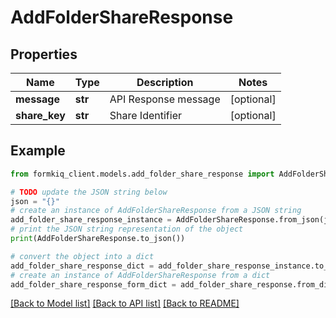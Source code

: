 # AddFolderShareResponse


## Properties

Name | Type | Description | Notes
------------ | ------------- | ------------- | -------------
**message** | **str** | API Response message | [optional] 
**share_key** | **str** | Share Identifier | [optional] 

## Example

```python
from formkiq_client.models.add_folder_share_response import AddFolderShareResponse

# TODO update the JSON string below
json = "{}"
# create an instance of AddFolderShareResponse from a JSON string
add_folder_share_response_instance = AddFolderShareResponse.from_json(json)
# print the JSON string representation of the object
print(AddFolderShareResponse.to_json())

# convert the object into a dict
add_folder_share_response_dict = add_folder_share_response_instance.to_dict()
# create an instance of AddFolderShareResponse from a dict
add_folder_share_response_form_dict = add_folder_share_response.from_dict(add_folder_share_response_dict)
```
[[Back to Model list]](../README.md#documentation-for-models) [[Back to API list]](../README.md#documentation-for-api-endpoints) [[Back to README]](../README.md)



